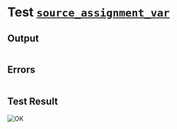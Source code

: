 # Test [`source_assignment_var`](../doc/tests/statement_usage.md#L78)

## Output

```,plain
```

## Errors

```,plain
```

## Test Result

![OK](../doc/tests/.test/source_assignment_var.png)
